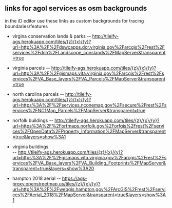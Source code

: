 ## links for agol services as osm backgrounds
in the iD editor use these links as custom backgrounds for tracing boundaries/features 

- virgina conservation lands & parks
-- http://tileify-ags.herokuapp.com/tiles/{z}/{x}/{y}?url=http%3A%2F%2Fdswcapps.dcr.virginia.gov%2Farcgis%2Frest%2Fservices%2Fdnh%2FLandscope_conslands%2FMapServer&transparent=true

- virginia parcels
-- http://tileify-ags.herokuapp.com/tiles/{z}/{x}/{y}?url=http%3A%2F%2Fgismaps.vita.virginia.gov%2Farcgis%2Frest%2Fservices%2FVA_Base_layers%2FVA_Parcels%2FMapServer&transparent=true  

- north carolina parcels
-- http://tileify-ags.herokuapp.com/tiles/{z}/{x}/{y}?url=https%3A%2F%2Fservices.nconemap.gov%2Fsecure%2Frest%2Fservices%2FNC1Map_Parcels%2FMapServer&transparent=true  

- norfolk buildings
-- http://tileify-ags.herokuapp.com/tiles/{z}/{x}/{y}?url=https%3A%2F%2Forfmaps.norfolk.gov%2Forfgis%2Frest%2Fservices%2FOpenData%2FProperty_Information%2FMapServer&transparent=true&layers=show%3A1  

- virginia buildings  
-- http://tileify-ags.herokuapp.com/tiles/{z}/{x}/{y}?url=https%3A%2F%2Fgismaps.vita.virginia.gov%2Farcgis%2Frest%2Fservices%2FVA_Base_layers%2FVA_Building_Footprints%2FMapServer&transparent=true&layers=show%3A20  

- hampton 2018 aerial
-- https://ags-proxy.openstreetmap.us/tiles/{z}/{x}/{y}?url=http%3A%2F%2Fwebgis.hampton.gov%2FArcGIS%2Frest%2Fservices%2FAerial_2018%2FMapServer&transparent=true&layers=show%3A1
